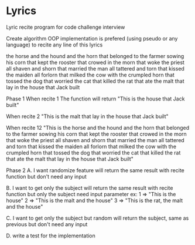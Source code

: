 # Lyrics
Lyric recite program for code challenge interview

Create algorithm OOP implementation is prefered (using pseudo or any language) to recite any line of this lyrics

the horse and the hound and the horn that belonged to
the farmer sowing his corn that kept
the rooster that crowed in the morn that woke
the priest all shaven and shorn that married
the man all tattered and torn that kissed
the maiden all forlorn that milked
the cow with the crumpled horn that tossed
the dog that worried
the cat that killed
the rat that ate
the malt that lay in
the house that Jack built

Phase 1
When recite 1
The function will return
"This is the house that Jack built"
 
When recite 2
"This is the malt that lay in the house that Jack built"
 
When recite 12
"This is the horse and the hound and the horn that belonged to the farmer sowing his corn that kept the rooster that crowed in the morn that woke the priest all shaven and shorn that married the man all tattered and torn that kissed the maiden all forlorn that milked the cow with the crumpled horn that tossed the dog that worried the cat that killed the rat that ate the malt that lay in the house that Jack built"

Phase 2
A. I want randomize feature
  will return the same result with recite function but don't need any input

B. I want to get only the subject
  will return the same result with recite function but only the subject
  need input parameter
  ex: 1 => "This is the house"
        2 => "This is the malt and the house"
        3 => "This is the rat, the malt and the house"

C. I want to get only the subject but random
  will return the subject, same as previous but don't need any input

D. write a test for the implementation
